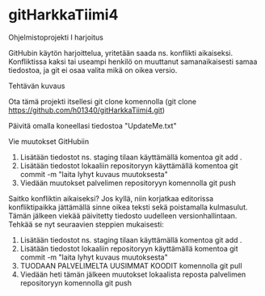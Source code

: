 # gitHarkkaTiimi4
Ohjelmistoprojekti I harjoitus

GitHubin käytön harjoittelua, yritetään saada ns. konflikti aikaiseksi. Konfliktissa kaksi tai useampi henkilö on muuttanut samanaikaisesti samaa tiedostoa, ja git ei osaa valita mikä on oikea versio. 

Tehtävän kuvaus

Ota tämä projekti itsellesi git clone komennolla (git clone https://github.com/h01340/gitHarkkaTiimi4.git)

Päivitä omalla koneellasi tiedostoa "UpdateMe.txt"

Vie muutokset GitHubiin 
1. Lisätään tiedostot ns. staging tilaan käyttämällä komentoa git add .
2. Lisätään tiedostot lokaaliin repositoryyn käyttämällä komentoa git commit -m "laita lyhyt kuvaus muutoksesta" 
3. Viedään muutokset palvelimen repositoryyn komennolla git push

Saitko konfliktin aikaiseksi? 
Jos kyllä, niin korjatkaa editorissa konfliktipaikka jättämällä sinne oikea teksti sekä poistamalla kulmasulut. Tämän jälkeen viekää päivitetty tiedosto uudelleen versionhallintaan. Tehkää se nyt seuraavien steppien mukaisesti: 
1. Lisätään tiedostot ns. staging tilaan käyttämällä komentoa git add .
2. Lisätään tiedostot lokaaliin repositoryyn käyttämällä komentoa git commit -m "laita lyhyt kuvaus muutoksesta" 
3. TUODAAN PALVELIMELTA UUSIMMAT KOODIT komennolla git pull 
4. Viedään heti tämän jälkeen muutokset lokaalista reposta palvelimen repositoryyn komennolla git push



